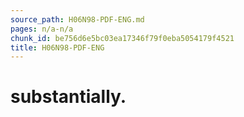 ```yaml
---
source_path: H06N98-PDF-ENG.md
pages: n/a-n/a
chunk_id: be756d6e5bc03ea17346f79f0eba5054179f4521
title: H06N98-PDF-ENG
---
```

# substantially.

